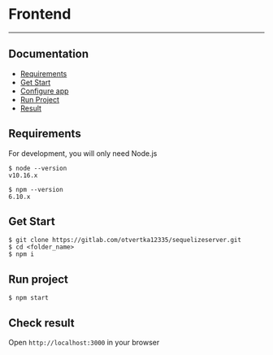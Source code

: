 # Frontend

---

## Documentation

* [Requirements](#requirements)
* [Get Start](#get-start)
* [Configure app](#configure-app)
* [Run Project](#run-project)
* [Result](#check-result)


## Requirements

For development, you will only need Node.js

    $ node --version
    v10.16.x

    $ npm --version
    6.10.x

## Get Start

    $ git clone https://gitlab.com/otvertka12335/sequelizeserver.git
    $ cd <folder_name>
    $ npm i

## Run project

    $ npm start

## **Check result**

Open `http://localhost:3000` in your browser
